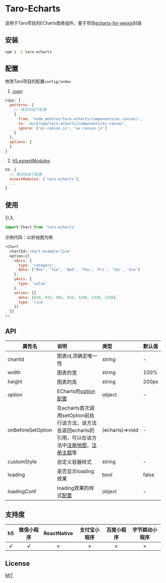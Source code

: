 # Taro-Echarts

适用于Taro项目的ECharts图表组件，基于项目[echarts-for-weixin](https://github.com/ecomfe/echarts-for-weixin)封装

## 安装

```bash
npm i -S taro-echarts
```

## 配置

修改Taro项目的配置`config/index`

1. [copy](https://nervjs.github.io/taro/docs/config-detail.html#copy)
```js
copy: {
  patterns: [
    // 需添加如下配置
    {
      from: 'node_modules/taro-echarts/components/ec-canvas/',
      to: 'dist/npm/taro-echarts/components/ec-canvas',
      ignore: ['ec-canvas.js', 'wx-canvas.js']
    }
  ],
  options: {
  }
}
```

2. [h5.esnextModules](https://nervjs.github.io/taro/docs/config-detail.html#h5esnextmodules)

```js
h5: {
  // 需添加如下配置
  esnextModules: ['taro-echarts'],
  ...
}
```


## 使用

引入

```js
import Chart from 'taro-echarts'
```

示例代码：以折线图为例
```js
<Chart
  chartId='chart-example-line'
  option={{
    xAxis: {
      type: 'category',
      data: ['Mon', 'Tue', 'Wed', 'Thu', 'Fri', 'Sat', 'Sun']
    },
    yAxis: {
      type: 'value'
    },
    series: [{
      data: [820, 932, 901, 934, 1290, 1330, 1320],
      type: 'line'
    }]
  }}
/>
```

## API
| 属性名            | 说明                                                                                                                                                                                                                        | 类型            | 默认值 |
| ----------------- | :-------------------------------------------------------------------------------------------------------------------------------------------------------------------------------------------------------------------------- | :-------------- | :----- |
| chartId           | 图表id,须确定唯一性                                                                                                                                                                                                         | string          | -      |
| width             | 图表的宽                                                                                                                                                                                                                    | string          | 100%   |
| height            | 图表的高                                                                                                                                                                                                                    | string          | 200px  |
| option            | ECharts的[option配置](https://www.echartsjs.com/option.html)                                                                                                                                                                | object          | -      |
| onBeforeSetOption | 在echarts首次调用setOption前执行该方法，该方法会返回echarts的引用，可以在该方法中[注册地图](https://www.echartsjs.com/api.html#echarts.registerMap)，[注册主题](https://www.echartsjs.com/api.html#echarts.registerTheme)等 | (echarts)=>void | -      |
| customStyle       | 自定义容器样式                                                                                                                                                                                                              | string          | -      |
| loading           | 是否显示loading效果                                                                                                                                                                                                         | bool            | false  |
| loadingConf       | loading效果的样式[配置](https://www.echartsjs.com/api.html#echartsInstance.showLoading)                                                                                                                                     | object          | -      |

## 支持度

|  h5   | 微信小程序 | ReactNative | 支付宝小程序 | 百度小程序 | 字节跳动小程序 |
| :---: | :--------: | :---------: | :----------: | :--------: | :------------: |
|   √   |     √      |      ×      |      ×       |     ×      |       ×        |

## License

[MIT](https://github.com/eyelly-wu/taro-echarts/blob/master/LICENSE)
